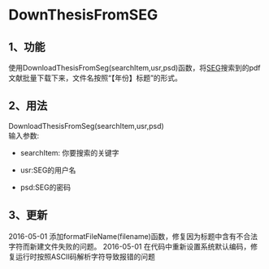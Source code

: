 DownThesisFromSEG
====
1、功能
------
使用DownloadThesisFromSeg(searchItem,usr,psd)函数，将[SEG](http://library.seg.org)搜索到的pdf文献批量下载下来，文件名按照“【年份】标题”的形式。

2、用法
-------
DownloadThesisFromSeg(searchItem,usr,psd)<br>
输入参数:<br>

* searchItem: 你要搜索的关键字
* usr:SEG的用户名

* psd:SEG的密码

3、更新
------
2016-05-01  添加formatFileName(filename)函数，修复因为标题中含有不合法字符而新建文件失败的问题。
2016-05-01  在代码中重新设置系统默认编码，修复运行时按照ASCII码解析字符导致报错的问题